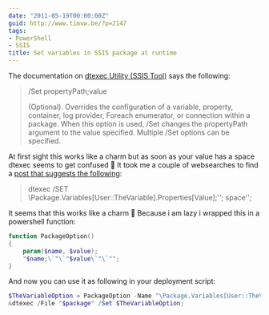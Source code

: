 ```yaml
---
date: "2011-05-19T00:00:00Z"
guid: http://www.timvw.be/?p=2147
tags:
- PowerShell
- SSIS
title: Set variables in SSIS package at runtime
---
```

The documentation on [dtexec Utility (SSIS Tool)](http://msdn.microsoft.com/en-us/library/ms162810.aspx) says the following:

> /Set propertyPath;value
> 
> (Optional). Overrides the configuration of a variable, property, container, log provider, Foreach enumerator, or connection within a package. When this option is used, /Set changes the propertyPath argument to the value specified. Multiple /Set options can be specified. 

At first sight this works like a charm but as soon as your value has a space dtexec seems to get confused 🙁 It took me a couple of websearches to find a [post that suggests the following](http://www.sqldev.org/sql-server-integration-services/escape-character-for-set-option-of-dtexec-34546.shtml):

> dtexec /SET \Package.Variables[User::TheVariable].Properties[Value];\''; space'\'; 

It seems that this works like a charm 🙂 Because i am lazy i wrapped this in a powershell function:

```powershell
function PackageOption()
{	  
	param($name, $value);
	"$name;\`"\`"$value\`"\`"";
}  
```

And now you can use it as following in your deployment script:

```powershell
$TheVariableOption = PackageOption -Name "\Package.Variables[User::TheVariable].Properties[Value]" -Value "some thing";
&dtexec /File "$package" /Set $TheVariableOption;
```
